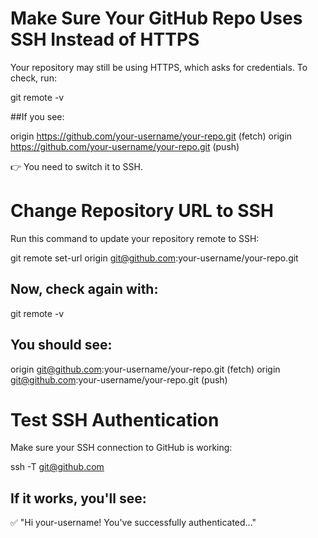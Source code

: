 # Make Sure Your GitHub Repo Uses SSH Instead of HTTPS
Your repository may still be using HTTPS, which asks for credentials. To check, run:

git remote -v

##If you see:

origin  https://github.com/your-username/your-repo.git (fetch)
origin  https://github.com/your-username/your-repo.git (push)

👉 You need to switch it to SSH.

# Change Repository URL to SSH
Run this command to update your repository remote to SSH:

git remote set-url origin git@github.com:your-username/your-repo.git

## Now, check again with:

git remote -v

## You should see:

origin  git@github.com:your-username/your-repo.git (fetch)
origin  git@github.com:your-username/your-repo.git (push)

# Test SSH Authentication
Make sure your SSH connection to GitHub is working:

ssh -T git@github.com

## If it works, you'll see:
✅ "Hi your-username! You've successfully authenticated..."
